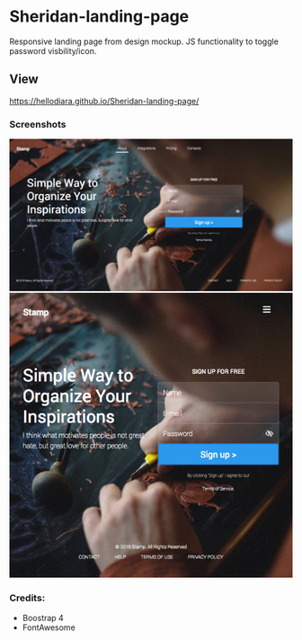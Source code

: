 # Sheridan-landing-page

Responsive landing page from design mockup. 
JS functionality to toggle password visbility/icon.

## View
https://hellodiara.github.io/Sheridan-landing-page/

### Screenshots
![Desktop](https://github.com/hellodiara/Sheridan-landing-page/blob/master/img/sheridan-desktop.png)
![Medium](https://github.com/hellodiara/Sheridan-landing-page/blob/master/img/sheridan-medium.png)


### Credits:
* Boostrap 4
* FontAwesome
